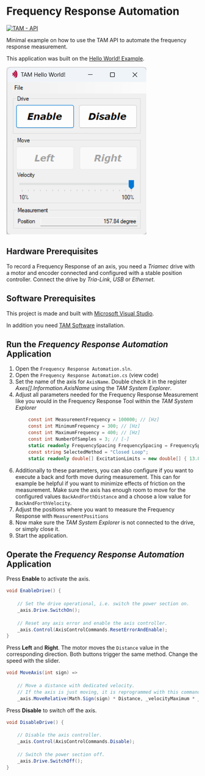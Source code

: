 # Frequency Response Automation

[![TAM - API](https://img.shields.io/static/v1?label=TAM&message=API&color=b51839)](https://www.triamec.com/en/tam-api.html)

Minimal example on how to use the TAM API to automate the frequency response measurement.

This application was built on the [Hello World! Example](https://github.com/Triamec/HelloWorld).

![TAM Frequency Response Automation](./doc/Screenshot.png)

## Hardware Prerequisites

To record a Frequency Response of an axis, you need a *Triamec* drive with a motor and encoder connected and configured with a stable position controller. Connect the drive by *Tria-Link*, *USB* or *Ethernet*.

## Software Prerequisites

This project is made and built with [Microsoft Visual Studio](https://visualstudio.microsoft.com/en/).

In addition you need [TAM Software](https://www.triamec.com/en/tam-software-support.html) installation.

## Run the *Frequency Response Automation* Application

1. Open the `Frequency Response Automation.sln`.
2. Open the `Frequency Response Automation.cs` (view code)
3. Set the name of the axis for `AxisName`. Double check it in the register *Axes[].Information.AxisName* using the *TAM System Explorer*.
4. Adjust all parameters needed for the Frequency Response Measurement like you would in the Frequency Response Tool within the *TAM System Explorer*
```csharp
        const int MeasurementFrequency = 100000; // [Hz]
        const int MinimumFrequency = 300; // [Hz]
        const int MaximumFrequency = 400; // [Hz]
        const int NumberOfSamples = 3; // [-]
        static readonly FrequencySpacing FrequencySpacing = FrequencySpacing.Optimized;
        const string SelectedMethod = "Closed Loop";
        static readonly double[] ExcitationLimits = new double[] { 13.8, 0.5, 0.5 };
```
   
6. Additionally to these parameters, you can also configure if you want to execute a back and forth move during measurement. This can for example be helpful if you want to minimize effects of friction on the measurement. Make sure the axis has enough room to move for the configured values `BackAndForthDistance` and a choose a low value for `BackAndForthVelocity`.
7. Adjust the positions where you want to measure the Frequency Response with `MeasurementPositions`
8. Now make sure the *TAM System Explorer* is not connected to the drive, or simply close it.
9. Start the application.

## Operate the *Frequency Response Automation* Application

Press **Enable** to activate the axis.

```csharp
void EnableDrive() {

    // Set the drive operational, i.e. switch the power section on.
    _axis.Drive.SwitchOn();

    // Reset any axis error and enable the axis controller.
    _axis.Control(AxisControlCommands.ResetErrorAndEnable);
}
```

Press **Left** and **Right**. The motor moves the `Distance` value in the corresponding direction. Both buttons trigger the same method. Change the speed with the slider.

```csharp
void MoveAxis(int sign) =>

    // Move a distance with dedicated velocity.
    // If the axis is just moving, it is reprogrammed with this command.
    _axis.MoveRelative(Math.Sign(sign) * Distance, _velocityMaximum * _velocitySlider.Value * 0.01f);
```

Press **Disable** to switch off the axis.

```csharp
void DisableDrive() {

    // Disable the axis controller.
    _axis.Control(AxisControlCommands.Disable);

    // Switch the power section off.
    _axis.Drive.SwitchOff();
}
```


